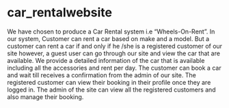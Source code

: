 # car_rentalwebsite
We have chosen to produce a Car Rental system i.e “Wheels-On-Rent”. In our system, Customer can rent a car based on make and a model. But a customer can rent a car if and only if he /she is a registered customer of our site however, a guest user can go through our site and view the car that are available. We provide a detailed information of the car that is available including all the accessories and rent per day. The customer can book a car and wait till receives a confirmation from the admin of our site. The registered customer can view their booking in their profile once they are logged in. The admin of the site can view all  the registered customers and also manage their booking. 

